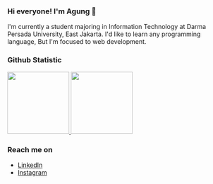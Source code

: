 ### Hi everyone! I'm Agung 👋

I'm currently a student majoring in Information Technology at Darma Persada University, East Jakarta. I'd like to learn any programming language, But I'm focused to web development. 


### Github Statistic
<p align="left">
<a href="https://github.com/insomniagung">
  <img height="140em" src="https://github-readme-stats-eight-theta.vercel.app/api?username=insomniagung&show_icons=true&theme=algolia&include_all_commits=true&count_private=true"/>
  <img height="140em" src="https://github-readme-stats-eight-theta.vercel.app/api/top-langs/?username=insomniagung&layout=compact&langs_count=8&theme=algolia"/>
</a>
</p>

### Reach me on
- <a href="https://linkedin.com/in/insomniagung/">LinkedIn</a>
- <a href="https://instagram.com/insomniagung">Instagram</a>
